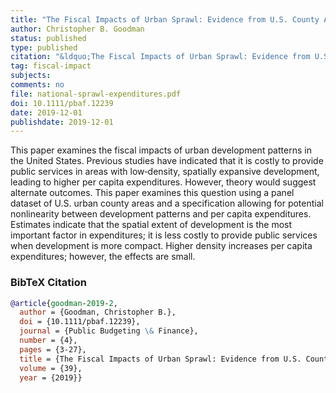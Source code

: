 ```yaml
---
title: "The Fiscal Impacts of Urban Sprawl: Evidence from U.S. County Areas"
author: Christopher B. Goodman
status: published
type: published
citation: "&ldquo;The Fiscal Impacts of Urban Sprawl: Evidence from U.S. County Areas.&rdquo; <em>Public Budgeting &amp; Finance</em> 39 (4): 3-27."
tag: fiscal-impact
subjects:
comments: no
file: national-sprawl-expenditures.pdf
doi: 10.1111/pbaf.12239
date: 2019-12-01
publishdate: 2019-12-01
---
```


This paper examines the fiscal impacts of urban development patterns in the United States. Previous studies have indicated that it is costly to provide public services in areas with low‐density, spatially expansive development, leading to higher per capita expenditures. However, theory would suggest alternate outcomes. This paper examines this question using a panel dataset of U.S. urban county areas and a specification allowing for potential nonlinearity between development patterns and per capita expenditures. Estimates indicate that the spatial extent of development is the most important factor in expenditures; it is less costly to provide public services when development is more compact. Higher density increases per capita expenditures; however, the effects are small.

### BibTeX Citation
```bib
@article{goodman-2019-2,
  author = {Goodman, Christopher B.},
  doi = {10.1111/pbaf.12239},
  journal = {Public Budgeting \& Finance},
  number = {4},
  pages = {3-27},
  title = {The Fiscal Impacts of Urban Sprawl: Evidence from U.S. County Areas},
  volume = {39},
  year = {2019}}
```
